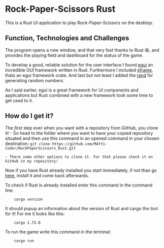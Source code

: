 # Rock-Paper-Scissors Rust

This is a Rust UI application to play Rock-Paper-Scissors on the desktop.

## Function, Technologies and Challenges

The program opens a new window, and that very fast thanks to Rust :smile:, and provides the playing field and dashboard for the status of the game.

To develop a good, reliable solution for the user interface I found [egui](https://docs.rs/egui/latest/egui/) an incredible GUI framework written in Rust. Furthermore I included [eframe](https://docs.rs/eframe/latest/eframe/), thats an egui framework crate. And last but not least I added the [rand](https://docs.rs/rand/latest/rand/) for generating random numbers.

As I said earlier, egui is a great framework for UI components and applications but Rust combined with a new framework took some time to get used to it.

## How do I get it?

The *first* step ever when you want with a repository from GitHub, you clone it!
    - So head to the folder where you want to have your copied repository situated and then use this command in an opened command in your chosen destination: 
    ```
        git clone https://github.com/M4tt1-Coder/RockPaperScissors_Rust.git
    ```

    - There some other options to clone it. For that please check it on GitHub in my repository!

Now if you have Rust already installed you start immediately, if not than go [here](https://www.rust-lang.org/tools/install),  install it and come 
back afterwards.

To check if Rust is already installed enter this command in the command line:
```
    cargo version
```
It should popup an information about the version of Rust and cargo the tool for it!
For me it looks like this:
```
    cargo 1.73.0
```

To run the game write this command in the terminal: 
```
    cargo run 
```

